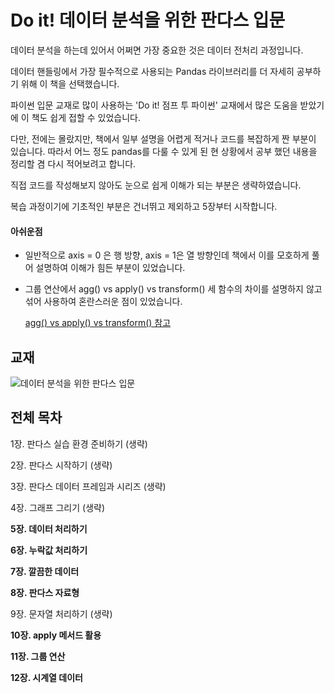 # Do it! 데이터 분석을 위한 판다스 입문
데이터 분석을 하는데 있어서 어쩌면 가장 중요한 것은 데이터 전처리 과정입니다.

데이터 핸들링에서 가장 필수적으로 사용되는 Pandas 라이브러리를 더 자세히 공부하기 위해 이 책을 선택했습니다.

파이썬 입문 교재로 많이 사용하는 'Do it! 점프 투 파이썬' 교재에서 많은 도움을 받았기에 이 책도 쉽게 접할 수 있었습니다. 

다만,  전에는 몰랐지만, 책에서 일부 설명을 어렵게 적거나 코드를 복잡하게 짠 부분이 있습니다. 따라서 어느 정도 pandas를 다룰 수 있게 된 현 상황에서 공부 했던 내용을 정리할 겸 다시 적어보려고 합니다.

직접 코드를 작성해보지 않아도 눈으로 쉽게 이해가 되는 부분은 생략하였습니다.

복습 과정이기에 기초적인 부분은 건너뛰고 제외하고 5장부터 시작합니다.

#### 아쉬운점
- 일반적으로 axis = 0 은 행 방향, axis = 1은 열 방향인데 책에서 이를 모호하게 풀어 설명하여 이해가 힘든 부분이 있었습니다.

- 그룹 연산에서 agg() vs apply() vs transform() 세 함수의 차이를 설명하지 않고 섞어 사용하여 혼란스러운 점이 있었습니다. 

    [agg() vs apply() vs transform() 참고](https://yganalyst.github.io/data_handling/Pd_13/#3-%ED%99%9C%EC%9A%A9%EB%8F%84%EA%B0%80-%EB%86%92%EC%9D%80-%EA%B3%A0%EA%B8%89-%EA%B7%B8%EB%A3%B9%EC%97%B0%EC%82%B0)



## 교재
![데이터 분석을 위한 판다스 입문](https://user-images.githubusercontent.com/69614150/90758238-ab8c2f00-e319-11ea-8c38-fb77c7e8d8c9.jpg)


## 전체 목차
1장. 판다스 실습 환경 준비하기 (생략)

2장. 판다스 시작하기 (생략)

3장. 판다스 데이터 프레임과 시리즈 (생략)

4장. 그래프 그리기 (생략)

**5장. 데이터 처리하기**

**6장. 누락값 처리하기**

**7장. 깔끔한 데이터**

**8장. 판다스 자료형**

9장. 문자열 처리하기 (생략)

**10장. apply 메서드 활용**

**11장. 그룹 연산**

**12장. 시계열 데이터**
